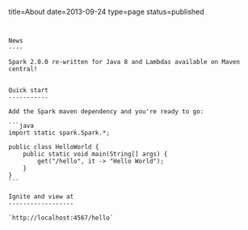 title=About
date=2013-09-24
type=page
status=published
~~~~~~


News
----

Spark 2.0.0 re-written for Java 8 and Lambdas available on Maven central!


Quick start
-----------

Add the Spark maven dependency and you're ready to go:

```java
import static spark.Spark.*;

public class HelloWorld {
    public static void main(String[] args) {
        get("/hello", it -> "Hello World");
    }
}
```

Ignite and view at
------------------

`http://localhost:4567/hello`

